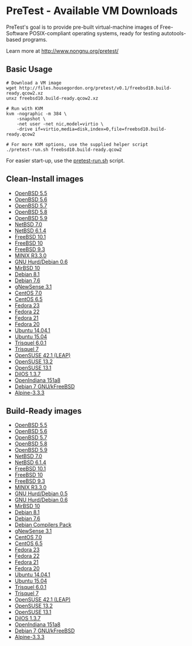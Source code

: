 # PreTest - Available VM Downloads

PreTest's goal is to provide pre-built virtual-machine images of Free-Software POSIX-compliant operating systems, ready for testing autotools-based programs.

Learn more at <http://www.nongnu.org/pretest/>

## Basic Usage

    # Download a VM image
    wget http://files.housegordon.org/pretest/v0.1/freebsd10.build-ready.qcow2.xz
    unxz freebsd10.build-ready.qcow2.xz

    # Run with KVM
    kvm -nographic -m 384 \
        -snapshot \
        -net user -net nic,model=virtio \
        -drive if=virtio,media=disk,index=0,file=freebsd10.build-ready.qcow2

    # For more KVM options, use the supplied helper script
    ./pretest-run.sh freebsd10.build-ready.qcow2

For easier start-up, use the [pretest-run.sh](http://git.savannah.gnu.org/cgit/pretest.git/tree/pretest-run.sh) script.

## Clean-Install images

* [OpenBSD 5.5](http://files.housegordon.org/pretest/v0.1/openbsd55.clean-install.qcow2.xz)
* [OpenBSD 5.6](http://files.housegordon.org/pretest/v0.1/openbsd56.clean-install.qcow2.xz)
* [OpenBSD 5.7](http://files.housegordon.org/pretest/v0.1/openbsd57.clean-install.qcow2.xz)
* [OpenBSD 5.8](http://files.housegordon.org/pretest/v0.1/openbsd58.clean-install.qcow2.xz)
* [OpenBSD 5.9](http://files.housegordon.org/pretest/v0.1/openbsd59.clean-install.qcow2.xz)
* [NetBSD 7.0](http://files.housegordon.org/pretest/v0.1/netbsd70.clean-install.qcow2.xz)
* [NetBSD 6.1.4](http://files.housegordon.org/pretest/v0.1/netbsd614.clean-install.qcow2.xz)
* [FreeBSD 10.1](http://files.housegordon.org/pretest/v0.1/freebsd101.clean-install.qcow2.xz)
* [FreeBSD 10](http://files.housegordon.org/pretest/v0.1/freebsd10.clean-install.qcow2.xz)
* [FreeBSD 9.3](http://files.housegordon.org/pretest/v0.1/freebsd93.clean-install.qcow2.xz)
* [MINIX R3.3.0](http://files.housegordon.org/pretest/v0.1/minixR330.clean-install.qcow2.xz)
* [GNU Hurd/Debian 0.6](http://files.housegordon.org/pretest/v0.1/hurd06.clean-install.qcow2.xz)
* [MirBSD 10](http://files.housegordon.org/pretest/v0.1/mirbsd10.clean-install.qcow2.xz)
* [Debian 8.1](http://files.housegordon.org/pretest/v0.1/debian81.clean-install.qcow2.xz)
* [Debian 7.6](http://files.housegordon.org/pretest/v0.1/debian76.clean-install.qcow2.xz)
* [gNewSense 3.1](http://files.housegordon.org/pretest/v0.1/gnewsense31.clean-install.qcow2.xz)
* [CentOS 7.0](http://files.housegordon.org/pretest/v0.1/centos7.clean-install.qcow2.xz)
* [CentOS 6.5](http://files.housegordon.org/pretest/v0.1/centos6.5.clean-install.qcow2.xz)
* [Fedora 23](http://files.housegordon.org/pretest/v0.1/fedora23.clean-install.qcow2.xz)
* [Fedora 22](http://files.housegordon.org/pretest/v0.1/fedora22.clean-install.qcow2.xz)
* [Fedora 21](http://files.housegordon.org/pretest/v0.1/fedora21.clean-install.qcow2.xz)
* [Fedora 20](http://files.housegordon.org/pretest/v0.1/fedora20.clean-install.qcow2.xz)
* [Ubuntu 14.04.1](http://files.housegordon.org/pretest/v0.1/ubuntu14.clean-install.qcow2.xz)
* [Ubuntu 15.04](http://files.housegordon.org/pretest/v0.1/ubuntu15.clean-install.qcow2.xz)
* [Trisquel 6.0.1](http://files.housegordon.org/pretest/v0.1/trisquel601.clean-install.qcow2.xz)
* [Trisquel 7](http://files.housegordon.org/pretest/v0.1/trisquel7.clean-install.qcow2.xz)
* [OpenSUSE 42.1 (LEAP)](http://files.housegordon.org/pretest/v0.1/opensuse421.clean-install.qcow2.xz)
* [OpenSUSE 13.2](http://files.housegordon.org/pretest/v0.1/opensuse132.clean-install.qcow2.xz)
* [OpenSUSE 13.1](http://files.housegordon.org/pretest/v0.1/opensuse131.clean-install.qcow2.xz)
* [DilOS 1.3.7](http://files.housegordon.org/pretest/v0.1/dilos137.clean-install.qcow2.xz)
* [OpenIndiana 151a8](http://files.housegordon.org/pretest/v0.1/openindiana151a8.clean-install.qcow2.xz)
* [Debian 7 GNU/kFreeBSD](http://files.housegordon.org/pretest/v0.1/debian7-kfreebsd.clean-install.qcow2.xz)
* [Alpine-3.3.3](http://files.housegordon.org/pretest/v0.1/alpine-3.3.3.clean-install.qcow2.xz)

## Build-Ready images

* [OpenBSD 5.5](http://files.housegordon.org/pretest/v0.1/openbsd55.build-ready.qcow2.xz)
* [OpenBSD 5.6](http://files.housegordon.org/pretest/v0.1/openbsd56.build-ready.qcow2.xz)
* [OpenBSD 5.7](http://files.housegordon.org/pretest/v0.1/openbsd57.build-ready.qcow2.xz)
* [OpenBSD 5.8](http://files.housegordon.org/pretest/v0.1/openbsd58.build-ready.qcow2.xz)
* [OpenBSD 5.9](http://files.housegordon.org/pretest/v0.1/openbsd59.build-ready.qcow2.xz)
* [NetBSD 7.0](http://files.housegordon.org/pretest/v0.1/netbsd70.build-ready.qcow2.xz)
* [NetBSD 6.1.4](http://files.housegordon.org/pretest/v0.1/netbsd614.build-ready.qcow2.xz)
* [FreeBSD 10.1](http://files.housegordon.org/pretest/v0.1/freebsd101.build-ready.qcow2.xz)
* [FreeBSD 10](http://files.housegordon.org/pretest/v0.1/freebsd10.build-ready.qcow2.xz)
* [FreeBSD 9.3](http://files.housegordon.org/pretest/v0.1/freebsd93.build-ready.qcow2.xz)
* [MINIX R3.3.0](http://files.housegordon.org/pretest/v0.1/minixR330.build-ready.qcow2.xz)
* [GNU Hurd/Debian 0.5](http://files.housegordon.org/pretest/v0.1/hurd.build-ready.qcow2.xz)
* [GNU Hurd/Debian 0.6](http://files.housegordon.org/pretest/v0.1/hurd06.build-ready.qcow2.xz)
* [MirBSD 10](http://files.housegordon.org/pretest/v0.1/mirbsd10.build-ready.qcow2.xz)
* [Debian 8.1](http://files.housegordon.org/pretest/v0.1/debian81.build-ready.qcow2.xz)
* [Debian 7.6](http://files.housegordon.org/pretest/v0.1/debian76.build-ready.qcow2.xz)
* [Debian Compilers Pack](http://files.housegordon.org/pretest/v0.1/debian76.compilers-pack.qcow2.xz)
* [gNewSense 3.1](http://files.housegordon.org/pretest/v0.1/gnewsense31.build-ready.qcow2.xz)
* [CentOS 7.0](http://files.housegordon.org/pretest/v0.1/centos7.build-ready.qcow2.xz)
* [CentOS 6.5](http://files.housegordon.org/pretest/v0.1/centos6.5.build-ready.qcow2.xz)
* [Fedora 23](http://files.housegordon.org/pretest/v0.1/fedora23.build-ready.qcow2.xz)
* [Fedora 22](http://files.housegordon.org/pretest/v0.1/fedora22.build-ready.qcow2.xz)
* [Fedora 21](http://files.housegordon.org/pretest/v0.1/fedora21.build-ready.qcow2.xz)
* [Fedora 20](http://files.housegordon.org/pretest/v0.1/fedora20.build-ready.qcow2.xz)
* [Ubuntu 14.04.1](http://files.housegordon.org/pretest/v0.1/ubuntu14.build-ready.qcow2.xz)
* [Ubuntu 15.04](http://files.housegordon.org/pretest/v0.1/ubuntu15.build-ready.qcow2.xz)
* [Trisquel 6.0.1](http://files.housegordon.org/pretest/v0.1/trisquel601.build-ready.qcow2.xz)
* [Trisquel 7](http://files.housegordon.org/pretest/v0.1/trisquel7.build-ready.qcow2.xz)
* [OpenSUSE 42.1 (LEAP)](http://files.housegordon.org/pretest/v0.1/opensuse421.build-ready.qcow2.xz)
* [OpenSUSE 13.2](http://files.housegordon.org/pretest/v0.1/opensuse132.build-ready.qcow2.xz)
* [OpenSUSE 13.1](http://files.housegordon.org/pretest/v0.1/opensuse131.build-ready.qcow2.xz)
* [DilOS 1.3.7](http://files.housegordon.org/pretest/v0.1/dilos137.build-ready.qcow2.xz)
* [OpenIndiana 151a8](http://files.housegordon.org/pretest/v0.1/openindiana151a8.build-ready.qcow2.xz)
* [Debian 7 GNU/kFreeBSD](http://files.housegordon.org/pretest/v0.1/debian7-kfreebsd.build-ready.qcow2.xz)
* [Alpine-3.3.3](http://files.housegordon.org/pretest/v0.1/alpine-3.3.3.build-ready.qcow2.xz)
